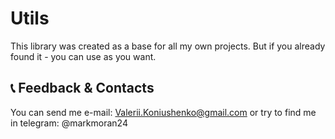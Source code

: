 # Utils

This library was created as a base for all my own projects. But if you already found
it - you can use as you want.

## 📞 Feedback & Contacts

You can send me e-mail: Valerii.Koniushenko@gmail.com or try to find me in telegram: @markmoran24